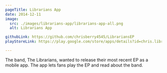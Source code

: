 ```yaml
---
pageTitle: Librarians App
date: 2014-12-11
image:
  src: ./images/librarians-app/librarians-app-all.png
  alt: Librarians App

githubLink: https://github.com/chrisberry4545/LibrariansEP
playStoreLink: https://play.google.com/store/apps/details?id=chris.librariansep

---
```

The band, The Librarians, wanted to release their most recent EP as a mobile app. The app lets fans play the EP and read about the band.
